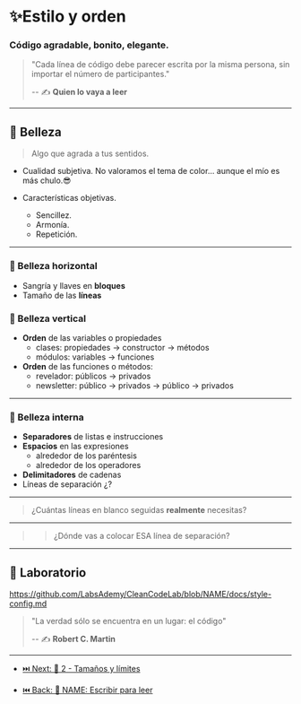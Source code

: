# ✨Estilo y orden

### Código agradable, bonito, elegante.

> "Cada línea de código debe parecer escrita por la misma persona, sin importar el número de participantes."
>
> -- ✍️ **Quien lo vaya a leer**

---

## 🌼 Belleza

> Algo que agrada a tus sentidos.

- Cualidad subjetiva. No valoramos el tema de color... aunque el mío es más chulo.😎

- Características objetivas.

  - Sencillez.
  - Armonía.
  - Repetición.

---

### 🚥 Belleza **horizontal**

  - Sangría y llaves en **bloques**
  - Tamaño de las **líneas**

### 🚦 Belleza **vertical**

  - **Orden** de las variables o propiedades
    - clases: propiedades -> constructor -> métodos
    - módulos: variables -> funciones
  - **Orden** de las funciones o métodos:
    - revelador: públicos -> privados
    - newsletter: público -> privados -> público -> privados

---

### 🔬 Belleza **interna**

  - **Separadores** de listas e instrucciones
  - **Espacios** en las expresiones
    - alrededor de los paréntesis
    - alrededor de los operadores
  - **Delimitadores** de cadenas
  - Líneas de separación ¿?

---

> ¿Cuántas líneas en blanco seguidas **realmente** necesitas?

---

>> ¿Dónde vas a colocar ESA línea de separación?

---

## 📝 Laboratorio

https://github.com/LabsAdemy/CleanCodeLab/blob/NAME/docs/style-config.md

> "La verdad sólo se encuentra en un lugar: el código"
>
> -- ✍️ **Robert C. Martin**

---

- [⏭️ Next: 📏 2 - Tamaños y límites](./2-tamanos_y_limites.md)

- [⏮️ Back: 📘 NAME: Escribir para leer](https://github.com/LabsAdemy/CleanCodeLab/tree/NAME)
